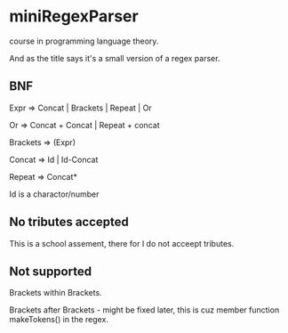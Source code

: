 # miniRegexParser
course in programming language theory.

And as the title says it's a small version of a regex parser.

## BNF
Expr => Concat | Brackets | Repeat | Or

Or => Concat + Concat | Repeat + concat

Brackets => (Expr)

Concat => Id | Id-Concat

Repeat => Concat*

Id is a charactor/number

## No tributes accepted
This is a school assement,
there for I do not acceept tributes.

## Not supported
Brackets within Brackets.

Brackets after Brackets - might be fixed later, this is cuz member function makeTokens() in the regex.

